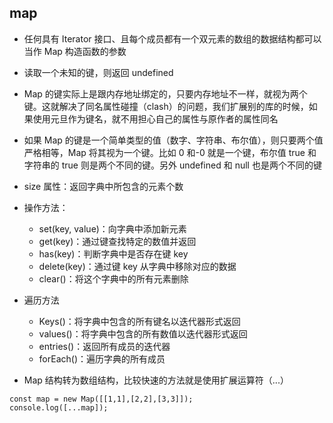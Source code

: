 ## map

- 任何具有 Iterator 接口、且每个成员都有一个双元素的数组的数据结构都可以当作 Map 构造函数的参数

- 读取一个未知的键，则返回 undefined

- Map 的键实际上是跟内存地址绑定的，只要内存地址不一样，就视为两个键。这就解决了同名属性碰撞（clash）的问题，我们扩展别的库的时候，如果使用元旦作为键名，就不用担心自己的属性与原作者的属性同名

- 如果 Map 的键是一个简单类型的值（数字、字符串、布尔值），则只要两个值严格相等，Map 将其视为一个键。比如 0 和-0 就是一个键，布尔值 true 和字符串的 true 则是两个不同的键。另外 undefined 和 null 也是两个不同的键

- size 属性：返回字典中所包含的元素个数

- 操作方法：
  - set(key, value)：向字典中添加新元素
  - get(key)：通过键查找特定的数值并返回
  - has(key)：判断字典中是否存在键 key
  - delete(key)：通过键 key 从字典中移除对应的数据
  - clear()：将这个字典中的所有元素删除
- 遍历方法

  - Keys()：将字典中包含的所有键名以迭代器形式返回
  - values()：将字典中包含的所有数值以迭代器形式返回
  - entries()：返回所有成员的迭代器
  - forEach()：遍历字典的所有成员

- Map 结构转为数组结构，比较快速的方法就是使用扩展运算符（...）

```
const map = new Map([[1,1],[2,2],[3,3]]);
console.log([...map]);
```
